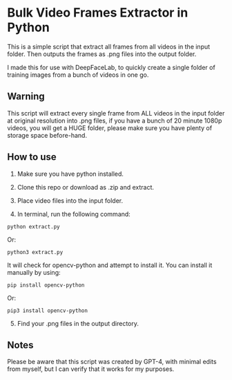 # Bulk Video Frames Extractor in Python #

This is a simple script that extract all frames from all videos in the input folder.
Then outputs the frames as .png files into the output folder.

I made this for use with DeepFaceLab, to quickly create a single folder of training images from a bunch of videos in one go.

## Warning ##

This script will extract every single frame from ALL videos in the input folder at original resolution into .png files, if you have a bunch of 20 minute 1080p videos, you will get a HUGE folder, please make sure you have plenty of storage space before-hand.

## How to use ##

1. Make sure you have python installed.

2. Clone this repo or download as .zip and extract.

3. Place video files into the input folder.

4. In terminal, run the following command:

```
python extract.py
```

Or:

```
python3 extract.py
```

It will check for opencv-python and attempt to install it. You can install it manually by using:

```
pip install opencv-python
```

Or:

```
pip3 install opencv-python
```

5. Find your .png files in the output directory.

## Notes ##

Please be aware that this script was created by GPT-4, with minimal edits from myself, but I can verify that it works for my purposes.